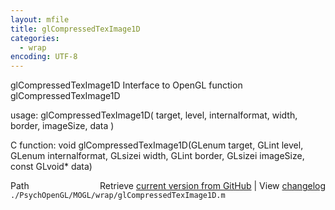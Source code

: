 ```yaml
---
layout: mfile
title: glCompressedTexImage1D
categories:
  - wrap
encoding: UTF-8
---
```


glCompressedTexImage1D  Interface to OpenGL function glCompressedTexImage1D

usage:  glCompressedTexImage1D( target, level, internalformat, width, border, imageSize, data )

C function:  void glCompressedTexImage1D(GLenum target, GLint level, GLenum internalformat, GLsizei width, GLint border, GLsizei imageSize, const GLvoid\* data)


<div class="code_header" style="text-align:right;">
  <span style="float:left;">Path&nbsp;&nbsp;</span> <span class="counter">Retrieve <a href=
  "https://raw.github.com/Psychtoolbox-3/Psychtoolbox-3/beta/./PsychOpenGL/MOGL/wrap/glCompressedTexImage1D.m">current version from GitHub</a> | View <a href=
  "https://github.com/Psychtoolbox-3/Psychtoolbox-3/commits/beta/./PsychOpenGL/MOGL/wrap/glCompressedTexImage1D.m">changelog</a></span>
</div>
<div class="code">
  <code>./PsychOpenGL/MOGL/wrap/glCompressedTexImage1D.m</code>
</div>
